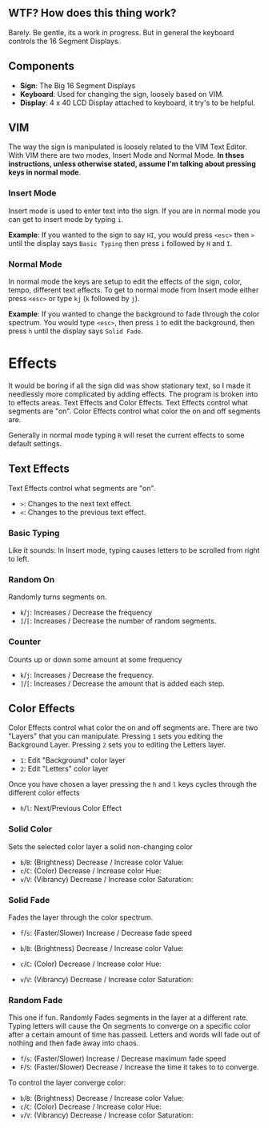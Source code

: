 ## WTF? How does this thing work?

Barely. Be gentle, its a work in progress. But in general the keyboard controls the 16 Segment Displays.

## Components

+ **Sign**: The Big 16 Segment Displays
+ **Keyboard**: Used for changing the sign, loosely based on VIM.
+ **Display**: 4 x 40 LCD Display attached to keyboard, it try's to be helpful.

## VIM

The way the sign is manipulated is loosely related to the VIM Text Editor. With VIM there are two
modes, Insert Mode and Normal Mode. **In thses instructions, unless otherwise stated, assume I'm
talking about pressing keys in normal mode**.

### Insert Mode

Insert mode is used to enter text into the sign. If you are in normal mode you can get to insert
mode by typing `i`.

**Example**: If you wanted to the sign to say `HI`, you would press `<esc>` then `>` until the
display says `Basic Typing` then press `i` followed by `H` and `I`.

### Normal Mode

In normal mode the keys are setup to edit the effects of the sign, color, tempo, different text
effects. To get to normal mode from Insert mode either press `<esc>` or type `kj` (`k` followed by
`j`).

**Example**: If you wanted to change the background to fade through the color spectrum. You would
type `<esc>`, then press `1` to edit the background, then press `h` until the display says `Solid
Fade`.

# Effects

It would be boring if all the sign did was show stationary text, so I made it needlessly more
complicated by adding effects.  The program is broken into to effects areas. Text Effects and
Color Effects. Text Effects control what segments are "on". Color Effects control what color the on
and off segments are.

Generally in normal mode typing `R` will reset the current effects to some default settings.

## Text Effects

Text Effects control what segments are "on".

+ `>`: Changes to the next text effect.
+ `<`: Changes to the previous text effect.

### Basic Typing

Like it sounds: In Insert mode, typing causes letters to be scrolled from right to
left.

### Random On

Randomly turns segments on.

+ `k`/`j`: Increases / Decrease the frequency
+ `]`/`[`: Increases / Decrease the number of random segments.

### Counter

Counts up or down some amount at some frequency

+ `k`/`j`: Increases / Decrease the frequency.
+ `]`/`[`: Increases / Decrease the amount that is added each step.

## Color Effects

Color Effects control what color the on and off segments are. There are two "Layers" that you can
manipulate. Pressing `1` sets you editing the Background Layer. Pressing `2` sets you
to editing the Letters layer.

+ `1`: Edit "Background" color layer
+ `2`: Edit "Letters" color layer

Once you have chosen a layer pressing the `h` and `l` keys cycles through the different color
effects

+ `h`/`l`: Next/Previous Color Effect

### Solid Color

Sets the selected color layer a solid non-changing color

+ `b`/`B`: (Brightness) Decrease / Increase color Value:
+ `c`/`C`: (Color) Decrease / Increase color Hue:
+ `v`/`V`: (Vibrancy) Decrease / Increase color Saturation:

### Solid Fade

Fades the layer through the color spectrum.

+ `f`/`s`: (Faster/Slower) Increase / Decrease fade speed

+ `b`/`B`: (Brightness) Decrease / Increase color Value:
+ `c`/`C`: (Color) Decrease / Increase color Hue:
+ `v`/`V`: (Vibrancy) Decrease / Increase color Saturation:

### Random Fade

This one if fun. Randomly Fades segments in the layer at a different rate. Typing letters will cause
the On segments to converge on a specific color after a certain amount of time has passed. Letters
and words will fade out of nothing and then fade away into chaos.

+ `f`/`s`: (Faster/Slower) Increase / Decrease maximum fade speed
+ `F`/`S`: (Faster/Slower) Decrease / Increase the time it takes to to converge.

To control the layer converge color:

+ `b`/`B`: (Brightness) Decrease / Increase color Value:
+ `c`/`C`: (Color) Decrease / Increase color Hue:
+ `v`/`V`: (Vibrancy) Decrease / Increase color Saturation:

<!--

# Q + A:

One of my "favorite" things about this project has been all the helpful suggestions that people
give, free of any effort on their end. If you really want to help. Make a pull request. I imagine
these questions in the tone of 1997 Valley Girl:

**Q**: Why are their only two letter. It would be way cooler if you had more letters so you could do
whole worlds.

**A**: No Shit. But cutting, grinding, welding, painting, soldering, wireing take time... And yes
I'd love help. I've actually got two more letters in the works, come find me at Burning Man and you'll be
able to spell naughty words to your hearts content.

**Q**: Why is it so complicated? Why not just use faders/dashpots to control things.

**A**: Things are as complicated as they can be, thats the nature of life. Adding faders/dashpots
makes things more complicated, not less. What you really want is a nicer user interface. In which
case I know its kind of cryptic, but I've only got limited bandwidth, but you can definitely help if
you want! I actually think it would be awesome to set up an old DJ Controller to change color
effects.

**Q**: You should make it sound reactive.

**A**: Yeah! This one is definetly on my list. I'd like to make the whole sign into one big Spectrum Analyser.

**Q**: Why not make an iPhone App.

**A**: Lets make it happen! I assume you know Objective-C / Swift ?
-->
